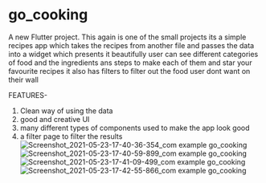 # go_cooking

A new Flutter project.
This again is one of the small projects its a simple recipes app which takes the recipes from another file and passes the data into a widget which presents it beautifully
user can see different categories of food and the ingredients ans steps to make each of them and star your favourite recipes it also has filters to filter out the 
food user dont want on their wall


FEATURES-
  1. Clean way of using the data
  2. good and creative UI
  3. many different types of components used to make the app look good
  4. a filter page to filter the results
![Screenshot_2021-05-23-17-40-36-354_com example go_cooking](https://user-images.githubusercontent.com/61292543/119260083-0cd17f00-bb86-11eb-9d19-06fafff4f36c.jpg)
![Screenshot_2021-05-23-17-40-59-899_com example go_cooking](https://user-images.githubusercontent.com/61292543/119260079-07743480-bb86-11eb-8e21-850c28ebe9aa.jpg)
![Screenshot_2021-05-23-17-41-09-499_com example go_cooking](https://user-images.githubusercontent.com/61292543/119260080-0a6f2500-bb86-11eb-914e-41671c7626be.jpg)
![Screenshot_2021-05-23-17-42-55-866_com example go_cooking](https://user-images.githubusercontent.com/61292543/119260085-0e02ac00-bb86-11eb-85f5-042e312f5e94.jpg)
